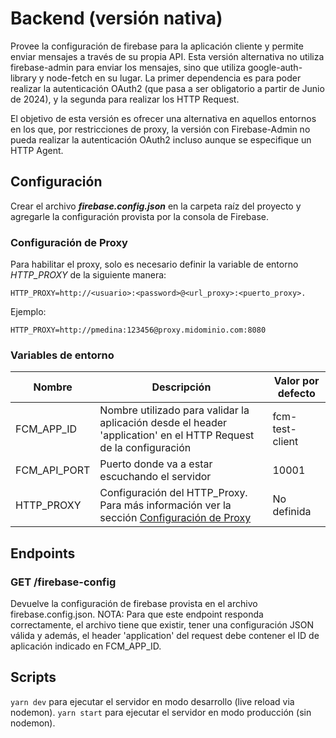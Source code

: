# Backend (versión nativa)

Provee la configuración de firebase para la aplicación cliente y permite enviar mensajes a través de su propia API.
Esta versión alternativa no utiliza firebase-admin para enviar los mensajes, sino que utiliza google-auth-library y node-fetch en su lugar.
La primer dependencia es para poder realizar la autenticación OAuth2 (que pasa a ser obligatorio a partir de Junio de 2024), y la segunda para realizar los HTTP Request.

El objetivo de esta versión es ofrecer una alternativa en aquellos entornos en los que, por restricciones de proxy, la versión con Firebase-Admin no pueda realizar la autenticación OAuth2 incluso aunque se especifique un HTTP Agent.

## Configuración
Crear el archivo ***firebase.config.json*** en la carpeta raíz del proyecto y agregarle la configuración provista por la consola de Firebase.

### Configuración de Proxy
Para habilitar el proxy, solo es necesario definir la variable de entorno *HTTP_PROXY* de la siguiente manera:

```
HTTP_PROXY=http://<usuario>:<password>@<url_proxy>:<puerto_proxy>.
```

Ejemplo:
```
HTTP_PROXY=http://pmedina:123456@proxy.midominio.com:8080
```

### Variables de entorno

| Nombre       | Descripción                                                                                                      | Valor por defecto |
| ------------ | ---------------------------------------------------------------------------------------------------------------- | ----------------- |
| FCM_APP_ID   | Nombre utilizado para validar la aplicación desde el header 'application' en el HTTP Request de la configuración | fcm-test-client   |
| FCM_API_PORT | Puerto donde va a estar escuchando el servidor                                                                   | 10001             |
| HTTP_PROXY   | Configuración del HTTP_Proxy. Para más información ver la sección [Configuración de Proxy][proxy-config]         | No definida       |

## Endpoints
### GET /firebase-config
Devuelve la configuración de firebase provista en el archivo firebase.config.json.
NOTA: Para que este endpoint responda correctamente, el archivo tiene que existir, tener una configuración JSON válida y además, el header 'application' del request debe contener el ID de aplicación indicado en FCM_APP_ID.

## Scripts

```yarn dev``` para ejecutar el servidor en modo desarrollo (live reload via nodemon).
```yarn start``` para ejecutar el servidor en modo producción (sin nodemon).

[proxy-config]: #configuración-de-proxy